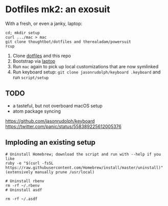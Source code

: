 # Dotfiles mk2: an exosuit

With a fresh, or even a janky, laptop:

```
cd; mkdir setup
curl .../mac > mac
git clone thoughtbot/dotfiles and therealadam/powersuit
rcup
```
1. Clone [dotfiles](https://github.com/thoughtbot/dotfiles) and this repo
2. Bootstrap via [laptop](https://github.com/thoughtbot/laptop)
3. Run `mac` again to pick up local customizations that are now symlinked
4. Run keyboard setup: `git clone jasonrudolph/keyboard .keyboard` and run
   `script/setup`

## TODO

- a tasteful, but not overboard macOS setup
- atom package syncing

https://github.com/jasonrudolph/keyboard
https://twitter.com/panic/status/558389225612005376

## Imploding an existing setup

```
# Uninstall Homebrew; download the script and run with --help if you like
ruby -e "$(curl -fsSL https://raw.githubusercontent.com/Homebrew/install/master/uninstall)"
(extensively manually prune /usr/local)

# Uninstall rbenv
rm -rf ~/.rbenv
# Uninstall asdf

rm -rf ~/.asdf
```
